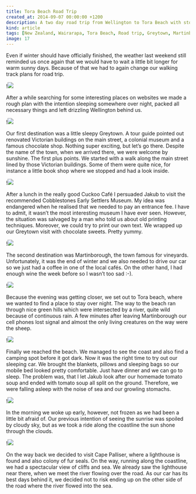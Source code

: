 ```yaml
---
title: Tora Beach Road Trip
created_at: 2014-09-07 00:00:00 +1200
description: A two day road trip from Wellington to Tora Beach with stops at Greytown and Martinborough.
kind: article
tags: [New Zealand, Wairarapa, Tora Beach, Road trip, Greytown, Martinborough, Cape Palliser]
image: 17
---
```

Even if winter should have officially finished, the weather last weekend still reminded us once again that we would have to wait a little bit longer for warm sunny days. Because of that we had to again change our walking track plans for road trip.

!![](1)

After a while searching for some interesting places on websites we made a rough plan with the intention sleeping somewhere over night, packed all necessary things and left drizzling Wellington behind us.

!![](10)

Our first destination was a little sleepy Greytown. A tour guide pointed out renovated Victorian buildings on the main street, a colonial museum and a famous chocolate shop. Nothing super exciting, but let’s go there. Despite the name of the town, when we arrived there, we were welcome by sunshine. The first plus points. We started with a walk along the main street lined by those Victorian buildings. Some of them were quite nice, for instance a little book shop where we stopped and had a look inside.

!![](12)

After a lunch in the really good Cuckoo Café I persuaded Jakub to visit the recommended Cobblestones Early Settlers Museum. My idea was endangered when he realised that we needed to pay an entrance fee. I have to admit, it wasn’t the most interesting museum I have ever seen. However, the situation was salvaged by a man who told us about old printing techniques. Moreover, we could try to print our own text. We wrapped up our Greytown visit with chocolate sweets. Pretty yummy.

!![](13)

The second destination was Martinborough, the town famous for vineyards. Unfortunately, it was the end of winter and we also needed to drive our car so we just had a coffee in one of the local cafés. On the other hand, I had enough wine the week before so I wasn’t too sad :-).

!![](14)

Because the evening was getting closer, we set out to Tora beach, where we wanted to find a place to stay over night. The way to the beach ran through nice green hills which were intersected by a river, quite wild because of continuous rain. A few minutes after leaving Martinborough our cell phones lost signal and almost the only living creatures on the way were the sheep.

!![](20)

Finally we reached the beach. We managed to see the coast and also find a camping spot before it got dark. Now it was the right time to try out our sleeping car. We brought the blankets, pillows and sleeping bags so our mobile bed looked pretty comfortable. Just have dinner and we can go to sleep. The problem was, that I let Jakub look after our homemade tomato soup and ended with tomato soup all split on the ground. Therefore, we were falling asleep with the noise of sea and our growling stomachs.

!![](3)

In the morning we woke up early, however, not frozen as we had been a little bit afraid of. Our previous intention of seeing the sunrise was spoiled by cloudy sky, but as we took a ride along the coastline the sun shone through the clouds.

!![](15)

On the way back we decided to visit Cape Palliser, where a lighthouse is found and also colony of fur seals. On the way, running along the coastline, we had a spectacular view of cliffs and sea. We already saw the lighthouse near there, when we meet the river flowing over the road. As our car has its best days behind it, we decided not to risk ending up on the other side of the road where the river flowed into the sea.
